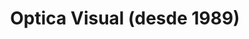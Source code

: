 ---
title: "Optica Visual (desde 1989)"
url: /asuncion-paraguay/optica-visual-desde-1989-estados-unidos-64/
shop: óptico
---